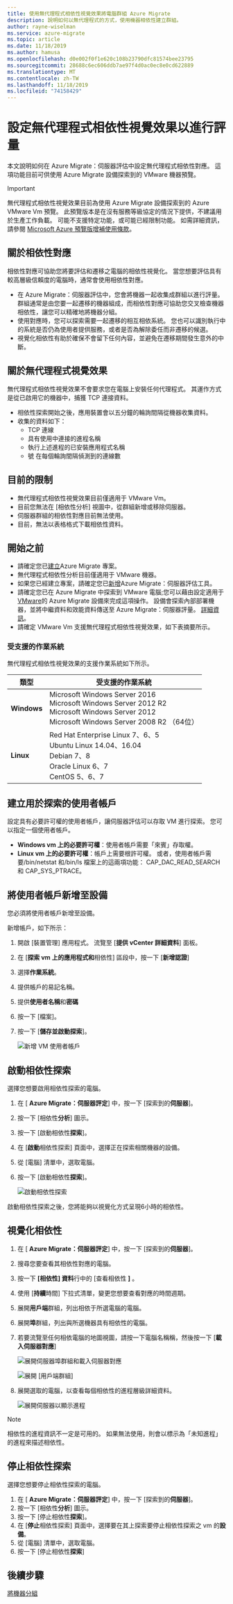 ```yaml
---
title: 使用無代理程式相依性視覺效果將電腦群組 Azure Migrate
description: 說明如何以無代理程式的方式，使用機器相依性建立群組。
author: rayne-wiselman
ms.service: azure-migrate
ms.topic: article
ms.date: 11/18/2019
ms.author: hamusa
ms.openlocfilehash: d0e002f0f1e620c108b23790dfc81574bee23795
ms.sourcegitcommit: 28688c6ec606ddb7ae97f4d0ac0ec8e0cd622889
ms.translationtype: MT
ms.contentlocale: zh-TW
ms.lasthandoff: 11/18/2019
ms.locfileid: "74158429"
---
```

# <a name="set-up-agentless-dependency-visualization-for-assessment"></a>設定無代理程式相依性視覺效果以進行評量

本文說明如何在 Azure Migrate：伺服器評估中設定無代理程式相依性對應。 這項功能目前可供使用 Azure Migrate 設備探索到的 VMware 機器預覽。 

> [!IMPORTANT]
> 無代理程式相依性視覺效果目前為使用 Azure Migrate 設備探索到的 Azure VMware Vm 預覽。
> 此預覽版本是在沒有服務等級協定的情況下提供，不建議用於生產工作負載。 可能不支援特定功能，或可能已經限制功能。
> 如需詳細資訊，請參閱 [Microsoft Azure 預覽版增補使用條款](https://azure.microsoft.com/support/legal/preview-supplemental-terms/)。

## <a name="about-dependency-mapping"></a>關於相依性對應

相依性對應可協助您將要評估和遷移之電腦的相依性視覺化。 當您想要評估具有較高層級信賴度的電腦時，通常會使用相依性對應。

- 在 Azure Migrate：伺服器評估中，您會將機器一起收集成群組以進行評量。 群組通常是由您要一起遷移的機器組成，而相依性對應可協助您交叉檢查機器相依性，讓您可以精確地將機器分組。
- 使用對應時，您可以探索需要一起遷移的相互相依系統。 您也可以識別執行中的系統是否仍為使用者提供服務，或者是否為解除委任而非遷移的候選。
- 視覺化相依性有助於確保不會留下任何內容，並避免在遷移期間發生意外的中斷。

## <a name="about-agentless-visualization"></a>關於無代理程式視覺效果

無代理程式相依性視覺效果不會要求您在電腦上安裝任何代理程式。 其運作方式是從已啟用它的機器中，捕獲 TCP 連接資料。

- 相依性探索開始之後，應用裝置會以五分鐘的輪詢間隔從機器收集資料。
- 收集的資料如下：
    - TCP 連線
    - 具有使用中連接的進程名稱
    - 執行上述進程的已安裝應用程式名稱
    - 號 在每個輪詢間隔偵測到的連線數

## <a name="current-limitations"></a>目前的限制

- 無代理程式相依性視覺效果目前僅適用于 VMware Vm。
- 目前您無法在 [相依性分析] 視圖中，從群組新增或移除伺服器。
- 伺服器群組的相依性對應目前無法使用。
- 目前，無法以表格格式下載相依性資料。

## <a name="before-you-start"></a>開始之前

- 請確定您已[建立](how-to-add-tool-first-time.md)Azure Migrate 專案。
- 無代理程式相依性分析目前僅適用于 VMware 機器。
- 如果您已經建立專案，請確定您已[新增](how-to-assess.md)Azure Migrate：伺服器評估工具。
- 請確定您已在 Azure Migrate 中探索到 VMware 電腦;您可以藉由設定適用于[VMware](how-to-set-up-appliance-vmware.md)的 Azure Migrate 設備來完成這項操作。 設備會探索內部部署機器，並將中繼資料和效能資料傳送至 Azure Migrate：伺服器評量。 [詳細資訊](migrate-appliance.md)。
- 請確定 VMware Vm 支援無代理程式相依性視覺效果，如下表摘要所示。


### <a name="supported-operating-systems"></a>受支援的作業系統

無代理程式相依性視覺效果的支援作業系統如下所示。

**類型** | **受支援的作業系統**
--- | ---
**Windows** | Microsoft Windows Server 2016 <br/> Microsoft Windows Server 2012 R2 <br/> Microsoft Windows Server 2012 <br/> Microsoft Windows Server 2008 R2 （64位）
**Linux** | Red Hat Enterprise Linux 7、6、5 <br/> Ubuntu Linux 14.04、16.04 <br/> Debian 7、8 <br/> Oracle Linux 6、7 <br/> CentOS 5、6、7  


## <a name="create-a-user-account-for-discovery"></a>建立用於探索的使用者帳戶

設定具有必要許可權的使用者帳戶，讓伺服器評估可以存取 VM 進行探索。 您可以指定一個使用者帳戶。

- **Windows vm 上的必要許可權**：使用者帳戶需要「來賓」存取權。
- **Linux vm 上的必要許可權**：帳戶上需要根許可權。 或者，使用者帳戶需要/bin/netstat 和/bin/ls 檔案上的這兩項功能： CAP_DAC_READ_SEARCH 和 CAP_SYS_PTRACE。

## <a name="add-the-user-account-to-the-appliance"></a>將使用者帳戶新增至設備

您必須將使用者帳戶新增至設備。

新增帳戶，如下所示：

1. 開啟 [裝置管理] 應用程式。 流覽至 [**提供 vCenter 詳細資料**] 面板。
2. 在 [**探索 vm 上的應用程式和**相依性] 區段中，按一下 [**新增認證**]
3. 選擇**作業系統**。
4. 提供帳戶的易記名稱。
5. 提供**使用者名稱**和**密碼**
6. 按一下 [檔案]。
7. 按一下 [**儲存並啟動探索**]。

    ![新增 VM 使用者帳戶](./media/how-to-create-group-machine-dependencies-agentless/add-vm-credential.png)

## <a name="start-dependency-discovery"></a>啟動相依性探索

選擇您想要啟用相依性探索的電腦。

1. 在 [ **Azure Migrate：伺服器評定**] 中，按一下 [探索到的**伺服器**]。
2. 按一下 [相依性**分析**] 圖示。
3. 按一下 [啟動相依性**探索**]。
3. 在 [**啟動**相依性探索] 頁面中，選擇正在探索相關機器的設備。
4. 從 [電腦] 清單中，選取電腦。
5. 按一下 [啟動相依性**探索**]。

    ![啟動相依性探索](./media/how-to-create-group-machine-dependencies-agentless/start-dependency-discovery.png)

啟動相依性探索之後，您將能夠以視覺化方式呈現6小時的相依性。

## <a name="visualize-dependencies"></a>視覺化相依性

1. 在 [ **Azure Migrate：伺服器評定**] 中，按一下 [探索到的**伺服器**]。
2. 搜尋您要查看其相依性對應的電腦。
3. 按一下 **[相依性] 資料**行中的 [查看相依性 **]** 。
4. 使用 [**持續**時間] 下拉式清單，變更您想要查看對應的時間週期。
5. 展開**用戶端**群組，列出相依于所選電腦的電腦。
6. 展開**埠**群組，列出與所選機器具有相依性的電腦。
7. 若要流覽至任何相依電腦的地圖視圖，請按一下電腦名稱稱，然後按一下 [**載入伺服器對應**]

    ![展開伺服器埠群組和載入伺服器對應](./media/how-to-create-group-machine-dependencies-agentless/load-server-map.png)

    ![展開 [用戶端群組] ](./media/how-to-create-group-machine-dependencies-agentless/expand-client-group.png)

8. 展開選取的電腦，以查看每個相依性的進程層級詳細資料。

    ![展開伺服器以顯示進程](./media/how-to-create-group-machine-dependencies-agentless/expand-server-processes.png)

> [!NOTE]
> 相依性的進程資訊不一定是可用的。 如果無法使用，則會以標示為「未知進程」的進程來描述相依性。

## <a name="stop-dependency-discovery"></a>停止相依性探索

選擇您想要停止相依性探索的電腦。

1. 在 [ **Azure Migrate：伺服器評定**] 中，按一下 [探索到的**伺服器**]。
2. 按一下 [相依性**分析**] 圖示。
3. 按一下 [停止相依性**探索**]。
3. 在 [**停止**相依性探索] 頁面中，選擇要在其上探索要停止相依性探索之 vm 的**設備**。
4. 從 [電腦] 清單中，選取電腦。
5. 按一下 [停止相依性**探索**]


## <a name="next-steps"></a>後續步驟

[將機器分組](how-to-create-a-group.md)

